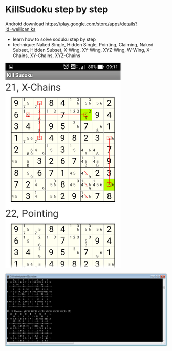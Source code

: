 # KillSudoku step by step

Android download https://play.google.com/store/apps/details?id=weilican.ks

* learn how to solve soduku step by step
* technique: Naked Single, Hidden Single, Pointing, Claiming, Naked Subset, Hidden Subset, X-Wing, XY-Wing, XYZ-Wing, W-Wing, X-Chains, XY-Chains, XYZ-Chains

![android](ks.png)

![console](ksconsole.png)
